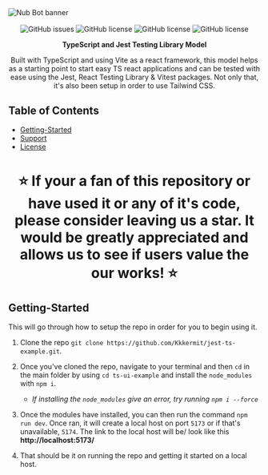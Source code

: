 <img align="center" alt="Nub Bot banner" src="https://i.postimg.cc/QCfKdk7C/ts-ui-img.png">

<p align="center">
<img align="center" alt="GitHub issues" src="https://img.shields.io/github/issues/Kkkermit/jest-ts-example?style=for-the-badge"> 
<img align="center" alt="GitHub license" src="https://img.shields.io/github/license/Kkkermit/jest-ts-example?style=for-the-badge">
<img align="center" alt="GitHub license" src="https://img.shields.io/github/stars/Kkkermit/jest-ts-example?style=for-the-badge">
<img align="center" alt="GitHub license" src="https://img.shields.io/github/forks/Kkkermit/jest-ts-example?style=for-the-badge">
</p>

<p align="center"><strong>
TypeScript and Jest Testing Library Model
</strong></p>

<p align="center">
Built with TypeScript and using Vite as a react framework, this model helps as a starting point to start easy TS react applications and can be tested with ease using the Jest, React Testing Library & Vitest packages. Not only that, it's also been setup in order to use Tailwind CSS. 
</p>

## Table of Contents

- [Getting-Started](#getting-started)
- [Support](#support)
- [License](#license)

<h1 align="center"><strong>
⭐ If your a fan of this repository or have used it or any of it's code, please consider leaving us a star. It would be greatly appreciated and allows us to see if users value the our works! ⭐
</strong></h1>

## Getting-Started

This will go through how to setup the repo in order for you to begin using it.

1.  Clone the repo `git clone https://github.com/Kkkermit/jest-ts-example.git`.
2.  Once you've cloned the repo, navigate to your terminal and then `cd` in the main folder by using `cd ts-ui-example` and install the `node_modules` with `npm i`.

    - _If installing the `node_modules` give an error, try running `npm i --force`_

3.  Once the modules have installed, you can then run the command `npm run dev`. Once ran, it will create a local host on port `5173` or if that's unavailable, `5174`. The link to the local host will be/ look like this **http://localhost:5173/**
4.  That should be it on running the repo and getting it started on a local host.
